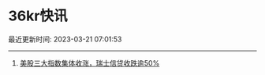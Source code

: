 # 36kr快讯

最近更新时间: 2023-03-21 07:01:53

--- 
1. [美股三大指数集体收涨，瑞士信贷收跌逾50%](https://www.36kr.com/newsflashes/2180402431883270) 
